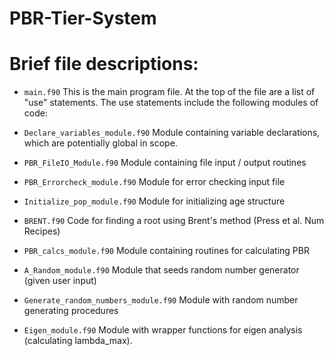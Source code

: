 PBR-Tier-System
===============

# Brief file descriptions:
* `main.f90` This is the main program file. At the top of the file are a list of "use" statements. The use statements include the following modules of code: 

* `Declare_variables_module.f90` Module containing variable declarations, which are potentially global in scope.

* `PBR_FileIO_Module.f90` Module containing file input / output routines

* `PBR_Errorcheck_module.f90` Module for error checking input file 

* `Initialize_pop_module.f90` Module for initializing age structure

* `BRENT.f90` Code for finding a root using Brent's method (Press et al. Num Recipes)

* `PBR_calcs_module.f90` Module containing routines for calculating PBR

* `A_Random_module.f90` Module that seeds random number generator (given user input)

* `Generate_random_numbers_module.f90` Module with random number generating procedures

* `Eigen_module.f90` Module with wrapper functions for eigen analysis (calculating lambda_max).





